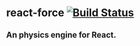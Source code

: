 # react-force [![Build Status](https://travis-ci.org/stesel/react-with-force.svg?branch=master)](https://travis-ci.org/stesel/react-with-force)
## An physics engine for React.
